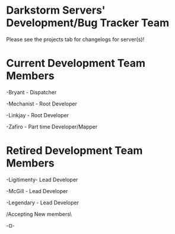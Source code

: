 # Darkstorm Servers' Development/Bug Tracker Team

Please see the projects tab for changelogs for server(s)!

# Current Development Team Members 

-Bryant - Dispatcher

-Mechanist - Root Developer

-Linkjay - Root Developer

-Zafiro - Part time Developer/Mapper

# Retired Development Team Members

-Ligitimenty- Lead Developer

-McGill - Lead Developer

-Legendary - Lead Developer

/Accepting New members\

-¤-

